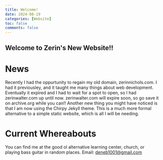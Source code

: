 ```yaml
---
title: Welcome!
date: 2024-08-19
categories: [Website]
toc: false
comments: false
---
```

<h2>Welcome to Zerin's New Website!!</h2>

# News
Recently I had the oppurtunity to regain my old domain, zerinnichols.com. I had it previousley, and it taught me many things about web development. Eventually it expired and I had to wait for a spot to open, so I had
zerinwalter.com up until now. zerinwalter.com will expire soon, so go save it on archive.org while you can!! Another new thing you might have noticed is that I am now using the Chirpy Jekyll theme. This is a much more formal
alternative to a simple static website, which is all I will be needing. 

# Current Whereabouts
You can find me at the good ol alternative learning center, church, or playing bass guitar in random places. Email: deneb1001@gmail.com
